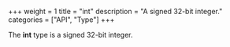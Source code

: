 +++
weight = 1
title = "int"
description = "A signed 32-bit integer."
categories = ["API", "Type"]
+++

The **int** type is a signed 32-bit integer.